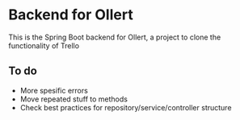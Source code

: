 # Backend for Ollert
This is the Spring Boot backend for Ollert, a project to clone the functionality of Trello

## To do
* More spesific errors
* Move repeated stuff to methods 
* Check best practices for repository/service/controller structure